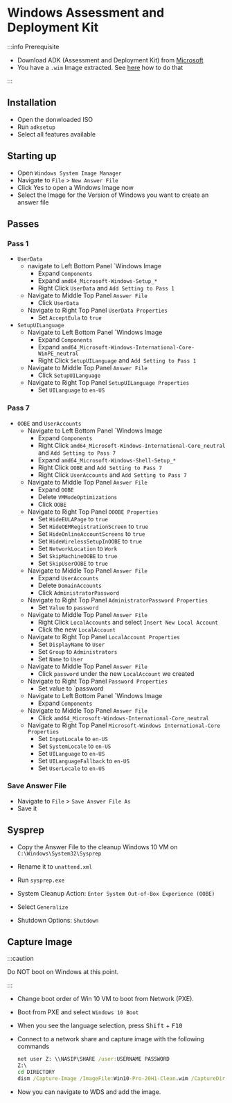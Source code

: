 # Windows Assessment and Deployment Kit

:::info Prerequisite

- Download ADK (Assessment and Deployment Kit) from [Microsoft](https://docs.microsoft.com/en-us/windows-hardware/get-started/adk-install)
- You have a `.wim` Image extracted. See [here](./wds-windows-server) how to do that

:::

## Installation

- Open the donwloaded ISO
- Run `adksetup`
- Select all features available

## Starting up

- Open `Windows System Image Manager`
- Navigate to `File` > `New Answer File`
- Click Yes to open a Windows Image now
- Select the Image for the Version of Windows you want to create an answer file

## Passes

### Pass 1

- `UserData`
  - navigate to Left Bottom Panel `Windows Image
    - Expand `Components`
    - Expand `amd64_Microsoft-Windows-Setup_*`
    - Right Click `UserData` and `Add Setting to Pass 1`
  - Navigate to Middle Top Panel `Answer File`
    - Click `UserData`
  - Navigate to Right Top Panel `UserData Properties`
    - Set `AcceptEula` to `true`
- `SetupUILanguage`
  - Navigate to Left Bottom Panel `Windows Image
    - Expand `Components`
    - Expand `amd64_Microsoft-Windows-International-Core-WinPE_neutral`
    - Right Click `SetupUILanguage` and `Add Setting to Pass 1`
  - Navigate to Middle Top Panel `Answer File`
    - Click `SetupUILanguage`
  - Navigate to Right Top Panel `SetupUILanguage Properties`
    - Set `UILanguage` to `en-US`

### Pass 7

- `OOBE` and `UserAccounts`
  - Navigate to Left Bottom Panel `Windows Image
    - Expand `Components`
    - Right Click `amd64_Microsoft-Windows-International-Core_neutral` and `Add Setting to Pass 7`
    - Expand `amd64_Microsoft-Windows-Shell-Setup_*`
    - Right Click `OOBE` and `Add Setting to Pass 7`
    - Right Click `UserAccounts` and `Add Setting to Pass 7`
  - Navigate to Middle Top Panel `Answer File`
    - Expand `OOBE`
    - Delete `VMModeOptimizations`
    - Click `OOBE`
  - Navigate to Right Top Panel `OOOBE Properties`
    - Set `HideEULAPage` to `true`
    - Set `HideOEMRegistrationScreen` to `true`
    - Set `HideOnlineAccountScreens` to `true`
    - Set `HideWirelessSetupInOOBE` to `true`
    - Set `NetworkLocation` to `Work`
    - Set `SkipMachineOOBE` to `true`
    - Set `SkipUserOOBE` to `true`
  - Navigate to Middle Top Panel `Answer File`
    - Expand `UserAccounts`
    - Delete `DomainAccounts`
    - Click `AdministratorPassword`
  - Navigate to Right Top Panel `AdministratorPassword Properties`
    - Set `Value` to `password`
  - Navigate to Middle Top Panel `Answer File`
    - Right Click `LocalAccounts` and select `Insert New Local Account`
    - Click the new `LocalAccount`
  - Navigate to Right Top Panel `LocalAccount Properties`
    - Set `DisplayName` to `User`
    - Set `Group` to `Administrators`
    - Set `Name` to `User`
  - Navigate to Middle Top Panel `Answer File`
    - Click `password` under the new `LocalAccount` we created
  - Navigate to Right Top Panel `Password Properties`
    - Set value to `password
  - Navigate to Left Bottom Panel `Windows Image
    - Expand `Components`
  - Navigate to Middle Top Panel `Answer File`
    - Click `amd64_Microsoft-Windows-International-Core_neutral`
  - Navigate to Right Top Panel `Microsoft-Windows International-Core Properties`
    - Set `InputLocale` to `en-US`
    - Set `SystemLocale` to `en-US`
    - Set `UILanguage` to `en-US`
    - Set `UILanguageFallback` to `en-US`
    - Set `UserLocale` to `en-US`

### Save Answer File

- Navigate to `File` > `Save Answer File As`
- Save it

## Sysprep

- Copy the Answer File to the cleanup Windows 10 VM on `C:\Windows\System32\Sysprep`
- Rename it to `unattend.xml`

- Run `sysprep.exe`
- System Cleanup Action: `Enter System Out-of-Box Experience (OOBE)`
- Select `Generalize`
- Shutdown Options: `Shutdown`

## Capture Image

:::caution

Do NOT boot on Windows at this point.

:::

- Change boot order of Win 10 VM to boot from Network (PXE).
- Boot from PXE and select `Windows 10 Boot`
- When you see the language selection, press <kbd>Shift</kbd> + <kbd>F10</kbd>
- Connect to a network share and capture image with the following commands

  ```bat
  net user Z: \\NASIP\SHARE /user:USERNAME PASSWORD
  Z:\
  cd DIRECTORY
  dism /Capture-Image /ImageFile:Win10-Pro-20H1-Clean.wim /CaptureDir:C:\ /Name:"Windows 10 Pro 20H1 Clean"
  ```

- Now you can navigate to WDS and add the image.
